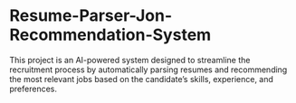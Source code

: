 # Resume-Parser-Jon-Recommendation-System
This project is an AI-powered system designed to streamline the recruitment process by automatically parsing resumes and recommending the most relevant jobs based on the candidate’s skills, experience, and preferences.
